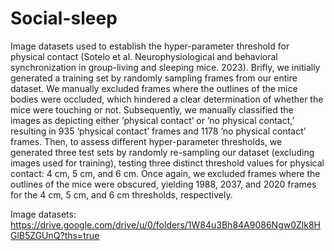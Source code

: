 # Social-sleep
Image datasets used to establish the hyper-parameter threshold for physical contact (Sotelo et al. Neurophysiological and behavioral synchronization in group-living and sleeping mice. 2023). 
Brifly, we initially generated a training set by randomly sampling frames from our entire dataset. We manually excluded frames where the outlines of the mice bodies were occluded, which hindered a clear determination of whether the mice were touching or not. Subsequently, we manually classified the images as depicting either ’physical contact’ or ’no physical contact,’ resulting in 935 ‘physical contact’ frames and 1178 ’no physical contact’ frames. 
Then, to assess different hyper-parameter thresholds, we generated three test sets by randomly re-sampling our dataset (excluding images used for training), testing three distinct threshold values for physical contact: 4 cm, 5 cm, and 6 cm. Once again, we excluded frames where the outlines of the mice were obscured, yielding 1988, 2037, and 2020 frames for the 4 cm, 5 cm, and 6 cm thresholds, respectively. 

Image datasets: https://drive.google.com/drive/u/0/folders/1W84u3Bh84A9086Ngw0Zlk8HGlB5ZGUnQ?ths=true
